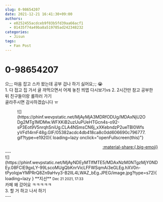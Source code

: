 ```yaml
---
slug: 0-98654207
date: 2021-12-21 16:41:30+09:00
authors:
  - e0252455acdceb9f03b5fd39aa66acf1
  - 01435f74a49ba8a519705ad242348232
categories:
  - Jisun
tags:
  - Fan Post
---
```


# 0-98654207

<div class="post-container" markdown="1">
<div class="content-container md-sidebar__scrollwrap" markdown="1">

으;;; 마음 잡고 스카 왔는데 공부 겁나 하기 싫어요;:;  😭 <br>1. 다 접고 집 가서 귤 까먹으면서 어제 놓친 븨앱 다시보기vs 2. 2시간만 참고 공부한 뒤 친구들이랑 롤하러 가기<br>골라주시면 감사하겠습니다 ㅠ
<figure markdown="1">
![](https://phinf.wevpstatic.net/MjAyMjA3MDRfODUg/MDAxNjU2ODg2MTg1MDMw.WFXKiB2uzUuPUeHTGcn4s-o92-sP3Eot9V5nrqhSniUg.CLA4NSmsCN6j_xXKebndzP2ueTBl0WfsyVFd14rnF48g.GIF/05382acdc4db418ca8c0dd606690c796777.gif?type=e1920){ loading=lazy onclick="openFullscreen(this)"}
</figure>


</div>
</div>

<div style="text-align: right;" markdown="1">
<a href="https://weverse.io/fromis9/fanpost/0-98654207" style="text-align: right;">:material-share:{.big-emoji}</a>
</div>
---

<div class="comments-container md-sidebar__scrollwrap" markdown="1">
<div class="comment" markdown="1">
<div class='id-container' markdown="1">
![](https://phinf.wevpstatic.net/MjAyNDEyMTlfMTE5/MDAxNzM0NTgzMjY0NDEy.08FClE9gxLY-99LscoMUgQbKnrVicLFFWSqmAi3eGLEg.hXV0n-tPyoIqjwYMPRrQ8Zn9aHvy3-B2llL4LWAZ_bEg.JPEG/image.jpg?type=s72){ loading=lazy }
**<span class="artist">지선</span>** <small>Dec 21 2021, 17:33</small><br>
</div>
<div class='comment-body' markdown="1">
카페 왜 갔어요 ㅋㅋㅋㅋㅋ<br>3. 할 거 하고 나서 하기
</div>
</div>
</div>
---
